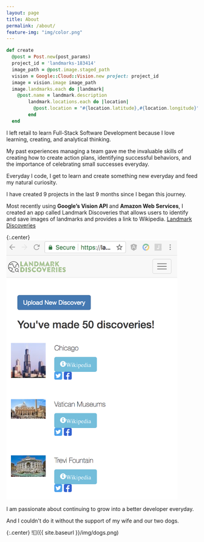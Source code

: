 ```yaml
---
layout: page
title: About
permalink: /about/
feature-img: "img/color.png"
---
```


```ruby
def create
  @post = Post.new(post_params)
  project_id = 'landmarks-183414'
  image_path = @post.image.staged_path
  vision = Google::Cloud::Vision.new project: project_id
  image = vision.image image_path
  image.landmarks.each do |landmark|
    @post.name = landmark.description
        landmark.locations.each do |location|
          @post.location = "#{location.latitude},#{location.longitude}"
        end
  end
```

I left retail to learn Full-Stack Software Development because
I love learning, creating, and analytical thinking.

My past experiences managing a team gave me the invaluable skills of
creating how to create action plans, identifying successful behaviors, and the importance of celebrating small successes everyday.

Everyday I code, I get to learn and create something new everyday and feed my natural curiosity.

I have created 9 projects in the last 9 months since I began this journey.

Most recently using **Google’s Vision API** and **Amazon Web Services**, I created an app called Landmark Discoveries that allows users to identify and save images of landmarks and provides a link to Wikipedia. [Landmark Discoveries](https://landmark-discoveries.herokuapp.com/users/sign_up)

{:.center}
<img src="/img/landmark_discoveries1.png" alt="Landmark Discoveries" style="width: 450px;"/>

I am passionate about continuing to grow into a better developer everyday.

And I couldn't do it without the support of my wife and our two dogs.

{:.center}
![]({{ site.baseurl }}/img/dogs.png)
